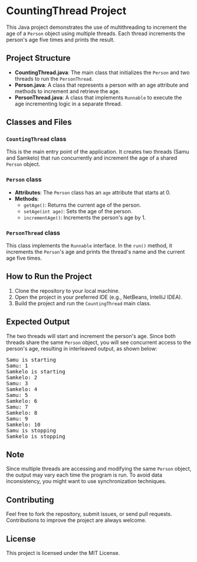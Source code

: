 <!DOCTYPE html>
<html lang="en">
<head>
    <meta charset="UTF-8">
    <meta name="viewport" content="width=device-width, initial-scale=1.0">
    <title>CountingThread Project</title>
</head>
<body>

<h1>CountingThread Project</h1>

<p>This Java project demonstrates the use of multithreading to increment the age of a <code>Person</code> object using multiple threads. Each thread increments the person's age five times and prints the result.</p>

<h2>Project Structure</h2>

<ul>
    <li><strong>CountingThread.java</strong>: The main class that initializes the <code>Person</code> and two threads to run the <code>PersonThread</code>.</li>
    <li><strong>Person.java</strong>: A class that represents a person with an age attribute and methods to increment and retrieve the age.</li>
    <li><strong>PersonThread.java</strong>: A class that implements <code>Runnable</code> to execute the age incrementing logic in a separate thread.</li>
</ul>

<h2>Classes and Files</h2>

<h3><code>CountingThread</code> class</h3>
<p>This is the main entry point of the application. It creates two threads (Samu and Samkelo) that run concurrently and increment the age of a shared <code>Person</code> object.</p>

<h3><code>Person</code> class</h3>
<ul>
    <li><strong>Attributes</strong>: The <code>Person</code> class has an <code>age</code> attribute that starts at 0.</li>
    <li><strong>Methods</strong>:
        <ul>
            <li><code>getAge()</code>: Returns the current age of the person.</li>
            <li><code>setAge(int age)</code>: Sets the age of the person.</li>
            <li><code>incrementAge()</code>: Increments the person's age by 1.</li>
        </ul>
    </li>
</ul>

<h3><code>PersonThread</code> class</h3>
<p>This class implements the <code>Runnable</code> interface. In the <code>run()</code> method, it increments the <code>Person</code>'s age and prints the thread's name and the current age five times.</p>

<h2>How to Run the Project</h2>
<ol>
    <li>Clone the repository to your local machine.</li>
    <li>Open the project in your preferred IDE (e.g., NetBeans, IntelliJ IDEA).</li>
    <li>Build the project and run the <code>CountingThread</code> main class.</li>
</ol>

<h2>Expected Output</h2>
<p>The two threads will start and increment the person's age. Since both threads share the same <code>Person</code> object, you will see concurrent access to the person's age, resulting in interleaved output, as shown below:</p>

<pre>
Samu is starting
Samu: 1
Samkelo is starting
Samkelo: 2
Samu: 3
Samkelo: 4
Samu: 5
Samkelo: 6
Samu: 7
Samkelo: 8
Samu: 9
Samkelo: 10
Samu is stopping
Samkelo is stopping
</pre>

<h2>Note</h2>
<p>Since multiple threads are accessing and modifying the same <code>Person</code> object, the output may vary each time the program is run. To avoid data inconsistency, you might want to use synchronization techniques.</p>

<h2>Contributing</h2>
<p>Feel free to fork the repository, submit issues, or send pull requests. Contributions to improve the project are always welcome.</p>

<h2>License</h2>
<p>This project is licensed under the MIT License.</p>

</body>
</html>
